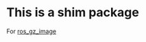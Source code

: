 # This is a shim package
For [ros_gz_image](https://github.com/gazebosim/ros_gz/tree/ros2/ros_gz_image)
